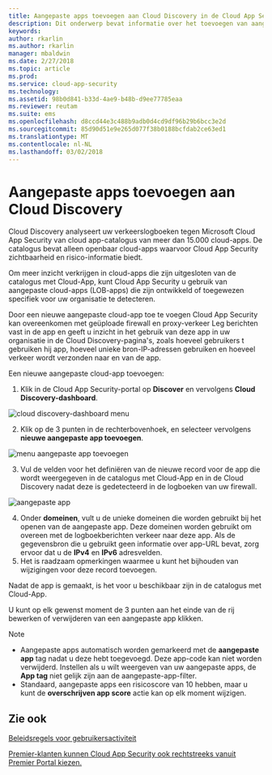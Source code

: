 ```yaml
---
title: Aangepaste apps toevoegen aan Cloud Discovery in de Cloud App Security | Microsoft Docs
description: Dit onderwerp bevat informatie over het toevoegen van aangepaste apps aan Cloud Discovery in de Cloud App Security Shadow IT bewaken.
keywords: 
author: rkarlin
ms.author: rkarlin
manager: mbaldwin
ms.date: 2/27/2018
ms.topic: article
ms.prod: 
ms.service: cloud-app-security
ms.technology: 
ms.assetid: 98b0d841-b33d-4ae9-b48b-d9ee77785eaa
ms.reviewer: reutam
ms.suite: ems
ms.openlocfilehash: d8ccd44e3c488b9adb0d4cd9df96b29b6bcc3e2d
ms.sourcegitcommit: 85d90d51e9e265d077f38b0188bcfdab2ce63ed1
ms.translationtype: MT
ms.contentlocale: nl-NL
ms.lasthandoff: 03/02/2018
---
```

# <a name="add-custom-apps-to-cloud-discovery"></a>Aangepaste apps toevoegen aan Cloud Discovery
    
Cloud Discovery analyseert uw verkeerslogboeken tegen Microsoft Cloud App Security van cloud app-catalogus van meer dan 15.000 cloud-apps. De catalogus bevat alleen openbaar cloud-apps waarvoor Cloud App Security zichtbaarheid en risico-informatie biedt.

Om meer inzicht verkrijgen in cloud-apps die zijn uitgesloten van de catalogus met Cloud-App, kunt Cloud App Security u gebruik van aangepaste cloud-apps (LOB-apps) die zijn ontwikkeld of toegewezen specifiek voor uw organisatie te detecteren.

Door een nieuwe aangepaste cloud-app toe te voegen Cloud App Security kan overeenkomen met geüploade firewall en proxy-verkeer Leg berichten vast in de app en geeft u inzicht in het gebruik van deze app in uw organisatie in de Cloud Discovery-pagina's, zoals hoeveel gebruikers t gebruiken hij app, hoeveel unieke bron-IP-adressen gebruiken en hoeveel verkeer wordt verzonden naar en van de app. 

Een nieuwe aangepaste cloud-app toevoegen:

1.  Klik in de Cloud App Security-portal op **Discover** en vervolgens **Cloud Discovery-dashboard**. 
  
 ![cloud discovery-dashboard menu](./media/cloud-discovery-dashboard-menu.png)

2.  Klik op de 3 punten in de rechterbovenhoek, en selecteer vervolgens **nieuwe aangepaste app toevoegen**. 

 ![menu aangepaste app toevoegen](./media/add-custom-app-menu.png)

3.  Vul de velden voor het definiëren van de nieuwe record voor de app die wordt weergegeven in de catalogus met Cloud-App en in de Cloud Discovery nadat deze is gedetecteerd in de logboeken van uw firewall.

  ![aangepaste app](./media/add-custom-app.png)

4. Onder **domeinen**, vult u de unieke domeinen die worden gebruikt bij het openen van de aangepaste app. Deze domeinen worden gebruikt om overeen met de logboekberichten verkeer naar deze app. Als de gegevensbron die u gebruikt geen informatie over app-URL bevat, zorg ervoor dat u de **IPv4** en **IPv6** adresvelden.
4.  Het is raadzaam opmerkingen waarmee u kunt het bijhouden van wijzigingen voor deze record toevoegen.

Nadat de app is gemaakt, is het voor u beschikbaar zijn in de catalogus met Cloud-App.

U kunt op elk gewenst moment de 3 punten aan het einde van de rij bewerken of verwijderen van een aangepaste app klikken.

>[!NOTE]
> - Aangepaste apps automatisch worden gemarkeerd met de **aangepaste app** tag nadat u deze hebt toegevoegd. Deze app-code kan niet worden verwijderd.
Instellen als u wilt weergeven van uw aangepaste apps, de **App tag** niet gelijk zijn aan de aangepaste-app-filter. 
> - Standaard, aangepaste apps een risicoscore van 10 hebben, maar u kunt de **overschrijven app score** actie kan op elk moment wijzigen.

  
## <a name="see-also"></a>Zie ook  
[Beleidsregels voor gebruikersactiviteit](user-activity-policies.md)   

[Premier-klanten kunnen Cloud App Security ook rechtstreeks vanuit Premier Portal kiezen.](https://premier.microsoft.com/)  
  
  